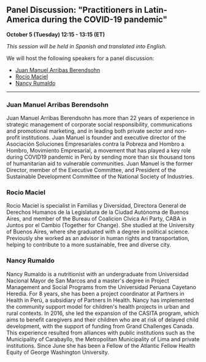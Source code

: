 ## Panel Discussion: "Practitioners in Latin-America during the COVID-19 pandemic"

**October 5 (Tuesday) 12:15 - 13:15 (ET)** 

*This session will be held in Spanish and translated into English.*

We will host the following speakers for a panel discussion:
- [Juan Manuel Arribas Berendsohn](#juan-manuel-arribas-berendsohn)
- [Rocio Maciel](#rocio-maciel)
- [Nancy Rumaldo](#nancy-rumaldo)

---

### Juan Manuel Arribas Berendsohn
Juan Manuel Arribas Berendsohn has more than 22 years of experience in strategic management of corporate social responsibility, communications and promotional marketing, and in leading both private sector and non-profit institutions. Juan Manuel is founder and executive director of the Asociación Soluciones Empresariales contra la Pobreza and Hombro a Hombro, Movimiento Empresarial, a movement that has played a key role during COVID19 pandemic in Perù by sending more than six thousand tons of humanitarian aid to vulnerable communities. Juan Manuel is the former Director, member of the Executive Committee, and President of the Sustainable Development Committee of the National Society of Industries.


### Rocio Maciel
Rocio Maciel is specialist in Familias y Diversidad, Directora General de Derechos Humanos de la Legislatura de la Ciudad Autónoma de Buenos Aires, and member of the Bureau of Coalicion CIvica Ari Party, CABA in Juntos por el Cambio (Together for Change). She studied at the University of Buenos Aires, where she graduated with a degree in political science. Previously she worked as an advisor in human rights and transportation, helping to contribute to a more sustainable, free and diverse city.

### Nancy Rumaldo
Nancy Rumaldo is a nutritionist with an  undergraduate from Universidad Nacional Mayor de San Marcos and a master's degree in Project Management and Social Programs from the Universidad Peruana Cayetano Heredia.  For 8 years, she has been a project coordinator at Partners in Health in Perú, a subsidiary of Partners In Health. Nancy has implemented the community support model for children's health projects in urban and rural contexts. In 2016, she led the expansion of the CASITA program, which aims to benefit caregivers and their children who are at risk of delayed child development, with the support of funding from Grand Challenges Canada. This experience resulted from alliances with public institutions such as the Municipality of Carabayllo, the Metropolitan Municipality of Lima and private institutions. Since June she has been a Fellow of the Atlantic Fellow Health Equity of George Washington University.

